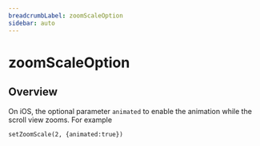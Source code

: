 ```yaml
---
breadcrumbLabel: zoomScaleOption
sidebar: auto
---
```


# zoomScaleOption

<ProxySummary/>

## Overview

On iOS, the optional parameter `animated` to enable the animation while the scroll view
zooms. For example

    setZoomScale(2, {animated:true})

<ApiDocs/>
